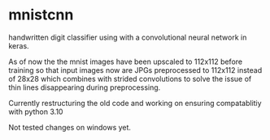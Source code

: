# mnistcnn
handwritten digit classifier using with a convolutional neural network in keras.
  
As of now the the mnist images have been upscaled to 112x112 before training so that input images now are JPGs preprocessed to 112x112 instead of 28x28 which combines with strided convolutions to solve the issue of thin lines disappearing during preprocessing.

Currently restructuring the old code and working on ensuring compatablitiy with python 3.10

Not tested changes on windows yet.
